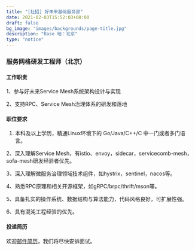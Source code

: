 ```yaml
---
title: "[社招] 好未来基础服务部"
date: 2021-02-03T15:52:03+08:00
draft: false
bg_image: "images/backgrounds/page-title.jpg"
description: "Base 地：北京"
type: "notice"
---
```


### 服务网格研发工程师（北京）

#### 工作职责

1、参与好未来Service Mesh系统架构设计与实现

2、支持RPC、Service Mesh治理体系的研发和落地

#### 职位要求

1. 本科及以上学历，精通Linux环境下的 Go/Java/C++/C 中一门或者多门语言。

2、深入理解Service Mesh，有istio、envoy，sidecar，servicecomb-mesh，sofa-mesh研发经验者优先。

3、深入理解微服务治理领域技术组件，如hystrix，sentinel，nacos等。

4、熟悉RPC原理和相关开源框架，如gRPC/brpc/thrift/mson等。

5、具备扎实的操作系统、数据结构与算法能力，代码风格良好，可扩展性强。

6、具有混沌工程经验的优先。


#### 投递简历

欢迎[邮件简历](mailto:liujiangtao@tal.com)，我们将尽快安排面试。
